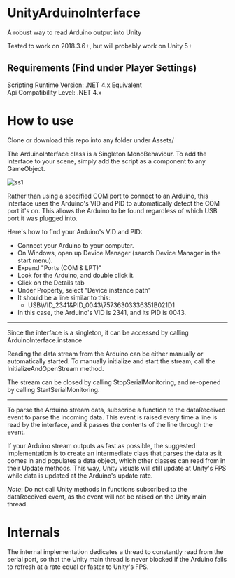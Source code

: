 # UnityArduinoInterface
A robust way to read Arduino output into Unity  

Tested to work on 2018.3.6+, but will probably work on Unity 5+

## Requirements (Find under Player Settings)
Scripting Runtime Version: .NET 4.x Equivalent  
Api Compatibility Level: .NET 4.x  

# How to use
Clone or download this repo into any folder under Assets/

The ArduinoInterface class is a Singleton MonoBehaviour. To add the interface to your scene, simply add the script as a component to any GameObject.

![ss1](https://user-images.githubusercontent.com/24966782/56639156-dfbbe680-6624-11e9-902a-7baa90f6af3c.png)

Rather than using a specified COM port to connect to an Arduino, this interface uses the Arduino's VID and PID to automatically detect the COM port it's on. This allows the Arduino to be found regardless of which USB port it was plugged into.

Here's how to find your Arduino's VID and PID:
* Connect your Arduino to your computer.
* On Windows, open up Device Manager (search Device Manager in the start menu).
* Expand "Ports (COM & LPT)"
* Look for the Arduino, and double click it.
* Click on the Details tab
* Under Property, select "Device instance path"
* It should be a line similar to this:
    * USB\VID_2341&PID_0043\75736303336351B021D1
* In this case, the Arduino's VID is 2341, and its PID is 0043.

---

Since the interface is a singleton, it can be accessed by calling ArduinoInterface.instance  

Reading the data stream from the Arduino can be either manually or automatically started. To manually initialize and start the stream, call the InitializeAndOpenStream method.  

The stream can be closed by calling StopSerialMonitoring, and re-opened by calling StartSerialMonitoring.

---

To parse the Arduino stream data, subscribe a function to the dataReceived event to parse the incoming data. This event is raised every time a line is read by the interface, and it passes the contents of the line through the event.

If your Arduino stream outputs as fast as possible, the suggested implementation is to create an intermediate class that parses the data as it comes in and populates a data object, which other classes can read from in their Update methods. This way, Unity visuals will still update at Unity's FPS while data is updated at the Arduino's update rate.

*Note*: Do not call Unity methods in functions subscribed to the dataReceived event, as the event will not be raised on the Unity main thread.


# Internals

The internal implementation dedicates a thread to constantly read from the serial port, so that the Unity main thread is never blocked if the Arduino fails to refresh at a rate equal or faster to Unity's FPS.
